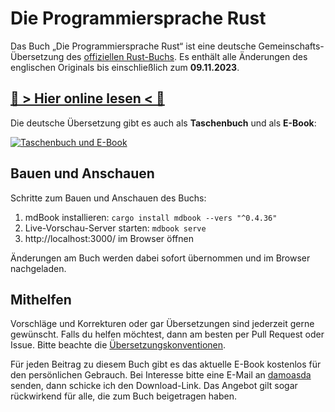 # Die Programmiersprache Rust

Das Buch „Die Programmiersprache Rust“ ist eine deutsche Gemeinschafts-Übersetzung
des [offiziellen Rust-Buchs][rustbook-en].
Es enthält alle Änderungen des englischen Originals bis einschließlich zum **09.11.2023**.

## [📖 > Hier online lesen < 📖][rustbook-de]

Die deutsche Übersetzung gibt es auch als **Taschenbuch** und als **E-Book**:

[![Taschenbuch und E-Book][printbook-image]][printbook-url]

## Bauen und Anschauen

Schritte zum Bauen und Anschauen des Buchs:

1. mdBook installieren: `cargo install mdbook --vers "^0.4.36"`
2. Live-Vorschau-Server starten: `mdbook serve`
3. http://localhost:3000/ im Browser öffnen

Änderungen am Buch werden dabei sofort übernommen und im Browser nachgeladen.

## Mithelfen

Vorschläge und Korrekturen oder gar Übersetzungen sind jederzeit gerne
gewünscht. Falls du helfen möchtest, dann am besten per Pull Request oder
Issue. Bitte beachte die [Übersetzungskonventionen][konventionen].

Für jeden Beitrag zu diesem Buch gibt es das aktuelle E-Book kostenlos für den
persönlichen Gebrauch. Bei Interesse bitte eine E-Mail an [damoasda][damoasda]
senden, dann schicke ich den Download-Link. Das Angebot gilt sogar rückwirkend
für alle, die zum Buch beigetragen haben.

[damoasda]: https://github.com/damoasda
[konventionen]: https://github.com/rust-lang-de/rustbook-de/wiki/%C3%9Cbersetzungskonventionen
[printbook-image]: https://rust-lernen.de/media/rust-printbook-95x130.png
[printbook-url]: https://rust-lernen.de/
[rustbook-de]: https://rust-lang-de.github.io/rustbook-de
[rustbook-en]: https://doc.rust-lang.org/book/

